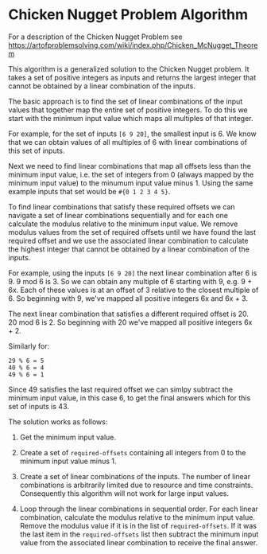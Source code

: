 # Chicken Nugget Problem Algorithm

For a description of the Chicken Nugget Problem see https://artofproblemsolving.com/wiki/index.php/Chicken_McNugget_Theorem

This algorithm is a generalized solution to the Chicken Nugget problem. It takes a set of positive integers as inputs
and returns the largest integer that cannot be obtained by a linear combination of the inputs.

The basic approach is to find the set of linear combinations of the input values that together map the entire set of 
positive integers. To do this we start with the minimum input value which maps all multiples of that integer.

For example, for the set of inputs `[6 9 20]`, the smallest input is 6. We know that we can obtain values of
all multiples of 6 with linear combinations of this set of inputs.

Next we need to find linear combinations that map all offsets less than the minimum input value, i.e. the set of 
integers from 0 (always mapped by the minimum input value) to the minumum input value minus 1. Using the same example 
inputs that set would be `#{0 1 2 3 4 5}`.

To find linear combinations that satisfy these required offsets we can navigate a set of linear combinations sequentially
and for each one calculate the modulus relative to the minimum input value. We remove modulus values from the set of
required offsets until we have found the last required offset and we use the associated linear combination to calculate 
the highest integer that cannot be obtained by a linear combination of the inputs.

For example, using the inputs `[6 9 20]` the next linear combination after 6 is 9. 9 mod 6 is 3. So we can obtain any
multiple of 6 starting with 9, e.g. 9 + 6x. Each of these values is at an offset of 3 relative to the closest multiple
of 6. So beginning with 9, we've mapped all positive integers 6x and 6x + 3.

The next linear combination that satisfies a different required offset is 20. 20 mod 6 is 2. So beginning with 20 we've
mapped all positive integers 6x + 2.

Similarly for:
```
29 % 6 = 5
40 % 6 = 4
49 % 6 = 1
```

Since 49 satisfies the last required offset we can simlpy subtract the minimum input value, in this case 6, to get
the final answers which for this set of inputs is 43.

The solution works as follows:

1. Get the minimum input value.

2. Create a set of `required-offsets` containing all integers from 0 to the minimum input value minus 1. 

3. Create a set of linear combinations of the inputs. The number of linear combinations is arbitrarily limited
due to resource and time constraints. Consequently this algorithm will not work for large input values.

4. Loop through the linear combinations in sequential order. For each linear combination, calculate the modulus relative
to the minimum input value. Remove the modulus value if it is in the list of `required-offsets`. If it was the last
item in the `required-offsets` list then subtract the minimum input value from the associated linear combination to
receive the final answer.